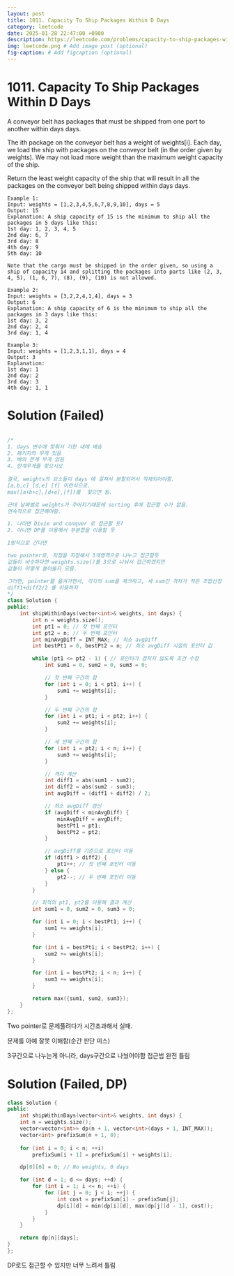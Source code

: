 ```yaml
---
layout: post
title: 1011. Capacity To Ship Packages Within D Days
category: leetcode
date: 2025-01-28 22:47:00 +0900
description: https://leetcode.com/problems/capacity-to-ship-packages-within-d-days/description/?envType=company&envId=google&favoriteSlug=google-thirty-days
img: leetcode.png # Add image post (optional)
fig-caption: # Add figcaption (optional)
---
```


# 1011. Capacity To Ship Packages Within D Days

A conveyor belt has packages that must be shipped from one port to another within days days.

The ith package on the conveyor belt has a weight of weights[i]. Each day, we load the ship with packages on the conveyor belt (in the order given by weights). We may not load more weight than the maximum weight capacity of the ship.

Return the least weight capacity of the ship that will result in all the packages on the conveyor belt being shipped within days days.

 
```
Example 1:
Input: weights = [1,2,3,4,5,6,7,8,9,10], days = 5
Output: 15
Explanation: A ship capacity of 15 is the minimum to ship all the packages in 5 days like this:
1st day: 1, 2, 3, 4, 5
2nd day: 6, 7
3rd day: 8
4th day: 9
5th day: 10

Note that the cargo must be shipped in the order given, so using a ship of capacity 14 and splitting the packages into parts like (2, 3, 4, 5), (1, 6, 7), (8), (9), (10) is not allowed.
```

```
Example 2:
Input: weights = [3,2,2,4,1,4], days = 3
Output: 6
Explanation: A ship capacity of 6 is the minimum to ship all the packages in 3 days like this:
1st day: 3, 2
2nd day: 2, 4
3rd day: 1, 4
```

```
Example 3:
Input: weights = [1,2,3,1,1], days = 4
Output: 3
Explanation:
1st day: 1
2nd day: 2
3rd day: 3
4th day: 1, 1
```

# Solution (Failed)
```cpp

/*
1. days 변수에 맞춰서 기한 내에 배송
2. 패키지의 무게 있음 
3. 배의 한계 무게 있음
4. 한계무게를 찾으시오 
 
결국, weights의 요소들이 days 에 걸쳐서 분할되어서 적재되어야함.
[a,b,c] [d,e] [f] 이런식으로.
max([a+b+c],[d+e],[f])를  찾으면 됨.

근데 날짜별로 weights가 주어지기때문에 sorting 후에 접근할 수가 없음.
연속적으로 접근해야함.

1. 나라면 Divie and conquer 로 접근할 듯?
2. 아니면 DP를 이용해서 부분합을 이용할 듯 

1방식으로 간다면

two pointer로, 지점을 지정해서 3개영역으로 나누고 접근할듯 
값들이 비슷하다면 weights.size()를 3으로 나눠서 접근하겠지만
값들이 어떻게 들어올지 모름. 

그러면, pointer를 옮겨가면서, 각각의 sum을 체크하고, 세 sum간 격차가 적은 조합선정
diff1+diff2/2 를 이용하자
*/
class Solution {
public:
    int shipWithinDays(vector<int>& weights, int days) {
        int n = weights.size();
        int pt1 = 0; // 첫 번째 포인터
        int pt2 = n; // 두 번째 포인터
        int minAvgDiff = INT_MAX; // 최소 avgDiff
        int bestPt1 = 0, bestPt2 = n; // 최소 avgDiff 시점의 포인터 값

        while (pt1 <= pt2 - 1) { // 포인터가 겹치지 않도록 조건 수정
            int sum1 = 0, sum2 = 0, sum3 = 0;

            // 첫 번째 구간의 합
            for (int i = 0; i < pt1; i++) {
                sum1 += weights[i];
            }

            // 두 번째 구간의 합
            for (int i = pt1; i < pt2; i++) {
                sum2 += weights[i];
            }

            // 세 번째 구간의 합
            for (int i = pt2; i < n; i++) {
                sum3 += weights[i];
            }

            // 격차 계산
            int diff1 = abs(sum1 - sum2);
            int diff2 = abs(sum2 - sum3);
            int avgDiff = (diff1 + diff2) / 2;

            // 최소 avgDiff 갱신
            if (avgDiff < minAvgDiff) {
                minAvgDiff = avgDiff;
                bestPt1 = pt1;
                bestPt2 = pt2;
            }

            // avgDiff를 기준으로 포인터 이동
            if (diff1 > diff2) {
                pt1++; // 첫 번째 포인터 이동
            } else {
                pt2--; // 두 번째 포인터 이동
            }
        }

        // 최적의 pt1, pt2를 이용해 결과 계산
        int sum1 = 0, sum2 = 0, sum3 = 0;

        for (int i = 0; i < bestPt1; i++) {
            sum1 += weights[i];
        }

        for (int i = bestPt1; i < bestPt2; i++) {
            sum2 += weights[i];
        }

        for (int i = bestPt2; i < n; i++) {
            sum3 += weights[i];
        }

        return max({sum1, sum2, sum3});
    }
};

```

Two pointer로 문제풀려다가 시간초과해서 실패.

문제를 아예 잘못 이해함(순간 판단 미스)

3구간으로 나누는게 아니라, days구간으로 나눴어야함 접근법 완전 틀림


# Solution (Failed, DP)
```cpp
class Solution {
public:
    int shipWithinDays(vector<int>& weights, int days) {
    int n = weights.size();
    vector<vector<int>> dp(n + 1, vector<int>(days + 1, INT_MAX));
    vector<int> prefixSum(n + 1, 0);
    
    for (int i = 0; i < n; ++i)
        prefixSum[i + 1] = prefixSum[i] + weights[i];

    dp[0][0] = 0; // No weights, 0 days

    for (int d = 1; d <= days; ++d) {
        for (int i = 1; i <= n; ++i) {
            for (int j = 0; j < i; ++j) {
                int cost = prefixSum[i] - prefixSum[j];
                dp[i][d] = min(dp[i][d], max(dp[j][d - 1], cost));
            }
        }
    }

    return dp[n][days];
}
};
```
DP로도 접근할 수 있지만 너무 느려서 틀림




